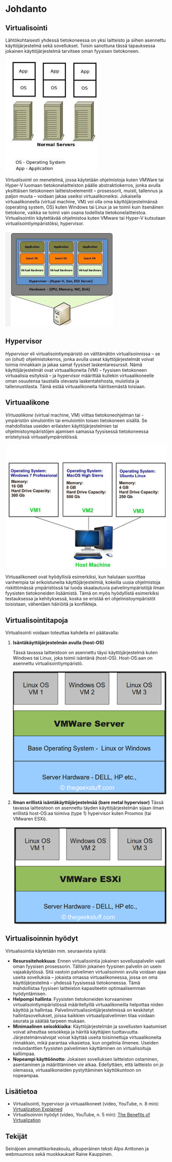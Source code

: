 # Johdanto
## Virtualisointi
Lähtökohtaisesti yhdessä tietokoneessa on yksi laitteisto ja siihen asennettu käyttöjärjestelmä sekä sovellukset. Toisin sanottuna tässä tapauksessa jokainen käyttöjärjestelmä tarvitsee oman fyysisen tietokoneen.

![Kuva 1 Ilman virtualisointia.](../images/1.png)

*Virtualisointi* on menetelmä, jossa käytetään ohjelmistoja kuten VMWare tai Hyper-V luomaan tietokonelaitteiston päälle abstraktiokerros, jonka avulla yksittäisen tietokoneen laitteistoelementit – prosessorit, muisti, tallennus ja paljon muuta – voidaan jakaa useiksi virtuaalikoneiksi. Jokaisella virtuaalikoneella (virtual machine, VM) voi olla oma käyttöjärjestelmänsä (operating system, OS) kuten Windows tai Linux ja se toimii kuin itsenäinen tietokone, vaikka se toimii vain osana todellista tietokonelaitteistoa. Virtualisointiin käytettävää ohjelmistoa kuten VMware tai Hyper-V kutsutaan virtualisointiympäristöksi, hypervisor. 

![Kuva 2 Virtualisoinnilla.](../images/2.png)

## Hypervisor

*Hypervisor* eli virtualisointiympäristö on välttämätön virtualisoinnissa – se on (ohut) ohjelmistokerros, jonka avulla useat käyttöjärjestelmät voivat toimia rinnakkain ja jakaa samat fyysiset laskentaresurssit. Nämä 
käyttöjärjestelmät ovat virtuaalikoneita (VM) – fyysisen tietokoneen virtuaalisia esityksiä – ja hypervisor määrittää kullekin virtuaalikoneelle oman osuutensa taustalla olevasta laskentatehosta, muistista ja tallennustilasta. Tämä estää virtuaalikoneita häiritsemästä toisiaan.

## Virtuaalikone

*Virtuaalikone* (virtual machine, VM) viittaa tietokoneohjelman tai -ympäristön simulointiin tai emulointiin toisen tietokoneen sisällä. Se mahdollistaa useiden erilaisten käyttöjärjestelmien tai ohjelmistoympäristöjen ajamisen samassa fyysisessä tietokoneessa eristetyissä virtuaaliympäristöissä.

![Kuva 3 Useita virtuaalikoneita yhdessä tietokoneessa.](../images/3.png)

Virtuaalikoneet ovat hyödyllisiä esimerkiksi, kun halutaan suorittaa vanhempia tai erikoistuneita 
käyttöjärjestelmiä, kokeilla uusia ohjelmistoja riskittömässä ympäristössä tai luoda skaalautuvia 
palvelinympäristöjä ilman fyysisten tietokoneiden lisäämistä. Tämä on myös hyödyllistä esimerkiksi testauksessa ja kehityksessä, koska se eristää eri ohjelmistoympäristöt toisistaan, vähentäen häiriöitä ja konflikteja.

## Virtualisointitapoja

Virtualisointi voidaan toteuttaa kahdella eri päätavalla:

1. **Isäntäkäyttöjärjestelmän avulla (host-OS)**

    Tässä tavassa laitteistoon on asennettu täysi käyttöjärjestelmä kuten Windows tai Linux, joka toimii isäntänä (host-OS). Host-OS:aan on asennettu virtualisointiympäristö.

    ![Kuva 4 Host-OS.](../images/4.png)

2. **Ilman erillistä isäntäkäyttöjärjestelmää (bare metal hypervisor)**
    Tässä tavassa laitteistoon on asennettu täyden käyttöjärjestelmän sijaan ilman erillistä host-OS:aa toimiva (type 1) hypervisor kuten Proxmox (tai VMwaren ESXi).

    ![Kuva 5 Bare metal.](../images/5.png)

## Virtualisoinnin hyödyt

Virtualisointia käytetään mm. seuraavista syistä:
- **Resurssitehokkuus**: Ennen virtualisointia jokainen sovelluspalvelin vaati oman fyysisen prosessorin. Tällöin
jokainen fyysinen palvelin on usein vajaakäytössä. Sitä vastoin palvelimen virtualisoinnin avulla voidaan ajaa useita sovelluksia – jokaista omassa virtuaalikoneessa, jossa on oma käyttöjärjestelmä – yhdessä fyysisessä tietokoneessa. Tämä mahdollistaa fyysisen laitteiston kapasiteetin optimaalisemman hyödyntämisen.
- **Helpompi hallinta**: Fyysisten tietokoneiden korvaaminen virtualisointiympäristössä määritellyillä 
virtuaalikoneilla helpottaa niiden käyttöä ja hallintaa. Palvelinvirtualisointijärjestelmissä on 
keskitetyt hallintasovellukset, joissa kaikkien virtuaalipalvelimien tilaa voidaan seurata ja säätää 
tarpeen mukaan. 
- **Minimaalinen seisokkiaika**: Käyttöjärjestelmän ja sovellusten kaatumiset voivat aiheuttaa 
seisokkeja ja häiritä käyttäjien tuottavuutta. Järjestelmänvalvojat voivat käyttää useita 
toisinnettuja virtuaalikoneita rinnakkain, mikä parantaa vikasietoa, kun ongelmia ilmenee. 
Useiden redundanttien fyysisten palvelimien käyttäminen on virtualisoituja kalliimpaa. 
- **Nopeampi käyttöönotto**: Jokaisen sovelluksen laitteiston ostaminen, asentaminen ja 
määrittäminen vie aikaa. Edellyttäen, että laitteisto on jo olemassa, virtuaalikoneiden 
pystyttäminen käyttökuntoon on nopeampaa. 

## Lisätietoa

- Virtualisointi, hypervisor ja virtuaalikoneet (video, YouTube, n. 8 min): [Virtualization Explained](https://youtu.be/UBVVq-xz5i0?t=3)
- Virtualisoinnin hyödyt (video, YouTube, n. 5 min): [The Benefits of Virtualization](https://youtu.be/vUUC_eDb2z0?t=5)

## Tekijät
Seinäjoen ammattikorkeakoulu, alkuperäinen teksti Alpo Anttonen ja webmuunnos sekä muokkaukset Raine Kauppinen.



